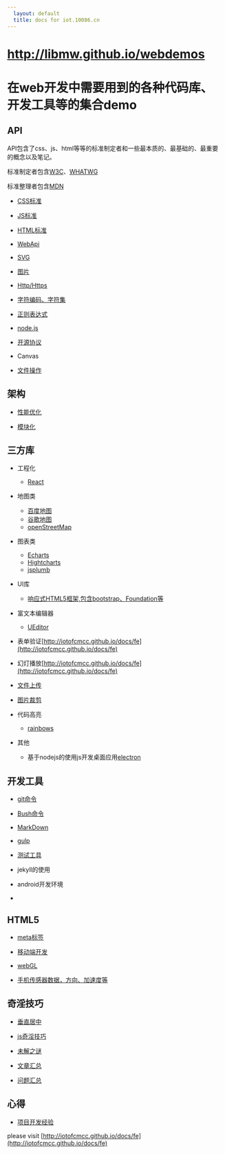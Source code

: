 ```yaml
---
  layout: default
  title: docs for iot.10086.cn
---
```

        
http://libmw.github.io/webdemos
===============

# 在web开发中需要用到的各种代码库、开发工具等的集合demo


## API

API包含了css、js、html等等的标准制定者和一些最本质的、最基础的、最重要的概念以及笔记。

标准制定者包含[W3C](http://www.w3.org/TR/#tr_Javascript_APIs)、[WHATWG](https://html.spec.whatwg.org/)

标准整理者包含[MDN](https://developer.mozilla.org/en/HTML)

* [CSS标准](api/css.html)

* [JS标准](api/js.html)

* [HTML标准](api/html.html)

* [WebApi](api/webapi.html)

* [SVG](api/svg.html)

* [图片](api/photo.html)

* [Http/Https](api/http.html)

* [字符编码、字符集](api/encode.html)

* [正则表达式](api/reg.html)

* [node.js](api/nodejs.html)

* [开源协议](api/license.html)


* Canvas

* [文件操作](api/files.html)

## 架构

* [性能优化](architecture/performance.html)

* [模块化](architecture/module.html)




## 三方库

* 工程化

    * [React](lib/react.html)
    
* 地图类

    * [百度地图](lib/baidu-map.html)
    * [谷歌地图](lib/google-map.html)
    * [openStreetMap](lib/open-street-map.html)

* 图表类

    * [Echarts](lib/baidu-map.html)
    * [Hightcharts](lib/highcharts.html)
    * [jsplumb](lib/jsplumb.html)

* UI库
    * [响应式HTML5框架,包含bootstrap、Foundation等](http://www.imooc.com/article/1323)

* 富文本编辑器
    * [UEditor](lib/ueditor.html)

* 表单验证[http://iotofcmcc.github.io/docs/fe](http://iotofcmcc.github.io/docs/fe)

* 幻灯播放[http://iotofcmcc.github.io/docs/fe](http://iotofcmcc.github.io/docs/fe)

* [文件上传](lib/file-upload.html)

* [图片裁剪](lib/image-clip.html)

* 代码高亮

    * [rainbows](lib/rainbow.html)

* 其他

   * 基于nodejs的使用js开发桌面应用[electron](http://electron.atom.io/#built-on-electron)

## 开发工具

* [git命令](tool/git.html)

* [Bush命令](tool/bash.html)

* [MarkDown](tool/markdown.html)

* [gulp](tool/gulp.html)

* [测试工具](tool/test.html)

* jekyll的使用

* android开发环境

*

## HTML5

* [meta标签](h5/meta.html)

* [移动端开发](h5/mobile.html)

* [webGL](h5/webgl.html)

* [手机传感器数据，方向、加速度等](h5/sensor.html)


## 奇淫技巧

* [垂直居中](skill/vertical-middle.html)

* [js奇淫技巧](skill/vertical-middle.html)

* [未解之谜](skill/why.html)

* [文章汇总](skill/article.html)

* [问题汇总](skill/issue.html)

## 心得

* [项目开发经验](experience/project.html)



please visit [http://iotofcmcc.github.io/docs/fe](http://iotofcmcc.github.io/docs/fe)

